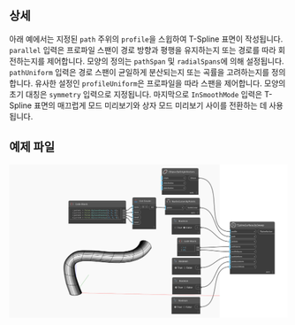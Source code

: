 ## 상세
아래 예에서는 지정된 `path` 주위의 `profile`을 스윕하여 T-Spline 표면이 작성됩니다. `parallel` 입력은 프로파일 스팬이 경로 방향과 평행을 유지하는지 또는 경로를 따라 회전하는지를 제어합니다. 모양의 정의는 `pathSpan` 및 `radialSpans`에 의해 설정됩니다. `pathUniform` 입력은 경로 스팬이 균일하게 분산되는지 또는 곡률을 고려하는지를 정의합니다. 유사한 설정인 `profileUniform`은 프로파일을 따라 스팬을 제어합니다. 모양의 초기 대칭은 `symmetry` 입력으로 지정됩니다. 마지막으로 `InSmoothMode` 입력은 T-Spline 표면의 매끄럽게 모드 미리보기와 상자 모드 미리보기 사이를 전환하는 데 사용됩니다.

## 예제 파일

![Example](./Autodesk.DesignScript.Geometry.TSpline.TSplineSurface.BySweep_img.jpg)
